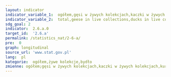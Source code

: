 ```yaml
---
layout: indicator
indicator_variable_1:  ogółem,gęsi w żywych kolekcjach,kaczki w żywych kolekcjach,kury w żywych kolekcjach,bydło od którego pobrano materiał genetyczny do banku genów,materiał genetyczny bydła w banku genów
indicator_variable_2:  total,geese in live collections,ducks in live collections,hens in live collections,cattle whose genetic material is stored in gene bank,genetic material from cattle in gene bank
sdg_goal: 2
indicator:  2.6.a.0
target_id:  '2.6.a'
permalink: /statistics_nat/2-6-a/
pre:  0
graph: longitudinal
source_url: 'www.stat.gov.pl'
lang:  pl
kategorie:  ogółem,żywe kolekcje,bydło
zmienne: ogółem;gęsi w żywych kolekcjach,kaczki w żywych kolekcjach,kury w żywych kolekcjach;bydło od którego pobrano materiał genetyczny do banku genów,materiał genetyczny bydła w banku genów
---
```

